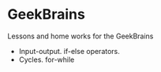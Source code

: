 # GeekBrains
Lessons and home works for the GeekBrains

- Input-output. if-else operators.
- Cycles. for-while
